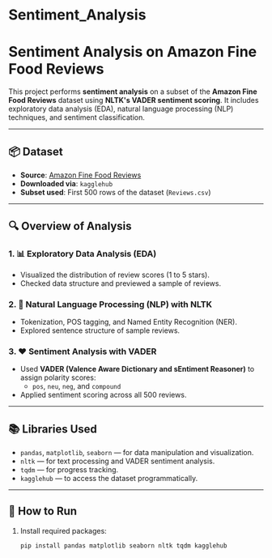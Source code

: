 # Sentiment_Analysis
# Sentiment Analysis on Amazon Fine Food Reviews

This project performs **sentiment analysis** on a subset of the **Amazon Fine Food Reviews** dataset using **NLTK's VADER sentiment scoring**. It includes exploratory data analysis (EDA), natural language processing (NLP) techniques, and sentiment classification.

---

## 📦 Dataset

- **Source**: [Amazon Fine Food Reviews](https://www.kaggle.com/datasets/snap/amazon-fine-food-reviews)
- **Downloaded via**: `kagglehub`
- **Subset used**: First 500 rows of the dataset (`Reviews.csv`)

---

## 🔍 Overview of Analysis

### 1. 📊 Exploratory Data Analysis (EDA)
- Visualized the distribution of review scores (1 to 5 stars).
- Checked data structure and previewed a sample of reviews.

### 2. 🧠 Natural Language Processing (NLP) with NLTK
- Tokenization, POS tagging, and Named Entity Recognition (NER).
- Explored sentence structure of sample reviews.

### 3. ❤️ Sentiment Analysis with VADER
- Used **VADER (Valence Aware Dictionary and sEntiment Reasoner)** to assign polarity scores:
  - `pos`, `neu`, `neg`, and `compound`
- Applied sentiment scoring across all 500 reviews.

---

## 📚 Libraries Used

- `pandas`, `matplotlib`, `seaborn` — for data manipulation and visualization.
- `nltk` — for text processing and VADER sentiment analysis.
- `tqdm` — for progress tracking.
- `kagglehub` — to access the dataset programmatically.

---

## 📝 How to Run

1. Install required packages:
   ```bash
   pip install pandas matplotlib seaborn nltk tqdm kagglehub
